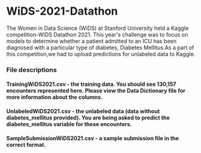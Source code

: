 # WiDS-2021-Datathon
The Women in Data Science (WiDS) at Stanford University held a Kaggle competition-WiDS Datathon 2021.
This year's challenge was to focus on models to determine whether a patient admitted to an ICU has been diagnosed with a particular type of diabetes, Diabetes Mellitus.As a part of this competition,we had to upload predictions for unlabeled data to Kaggle.

### File descriptions
#### TrainingWiDS2021.csv - the training data. You should see 130,157 encounters represented here. Please view the Data Dictionary file for more information about the columns.

#### UnlabeledWiDS2021.csv - the unlabeled data (data without diabetes_mellitus provided). You are being asked to predict the diabetes_mellitus variable for these encounters.

#### SampleSubmissionWiDS2021.csv - a sample submission file in the correct format.

